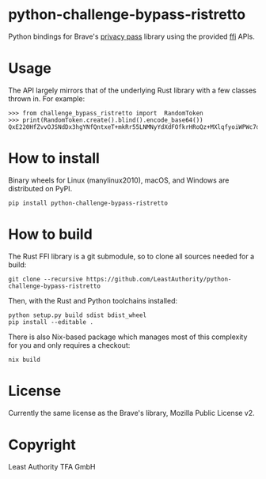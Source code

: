 # python-challenge-bypass-ristretto

Python bindings for Brave's [privacy pass](https://github.com/brave-intl/challenge-bypass-ristretto) library
using the provided [ffi](https://github.com/brave-intl/challenge-bypass-ristretto-ffi) APIs.

# Usage

The API largely mirrors that of the underlying Rust library with a few classes thrown in.
For example:

```
>>> from challenge_bypass_ristretto import  RandomToken
>>> print(RandomToken.create().blind().encode_base64())
QxE220HfZvvOJSNdDx3hgYNfQntxeT+mkRr55LNMNyYdXdFOfkrHRoQz+MXlqfyoiWPWc7dG3k4sa5ZWDv+9WtPkZf1uZVhTwBW4YKgyPXK3jj4Ig7kKDjcGMGtoCdgJ
```

# How to install

Binary wheels for Linux (manylinux2010), macOS, and Windows are distributed on PyPI.

```
pip install python-challenge-bypass-ristretto
```

# How to build

The Rust FFI library is a git submodule, so to clone all sources needed for a build:

```
git clone --recursive https://github.com/LeastAuthority/python-challenge-bypass-ristretto
```

Then, with the Rust and Python toolchains installed:

```
python setup.py build sdist bdist_wheel
pip install --editable .
```

There is also Nix-based package which manages most of this complexity for you and only requires a checkout:

```
nix build
```

# License

Currently the same license as the Brave's library, Mozilla Public License v2.

# Copyright

Least Authority TFA GmbH
